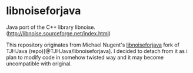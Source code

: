 # libnoiseforjava
Java port of the C++ library libnoise. (http://libnoise.sourceforge.net/index.html)

This repository originates from Michael Nugent's [libnoiseforjava](@michaelnugent/libnoiseforjava) fork of TJHJava (repo)[@TJHJava/libnoiseforjava].
I decided to detach from it as i plan to modify code in somehow twisted way and it may become uncompatible with original.

